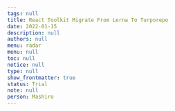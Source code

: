 ```yaml
---
tags: null
title: React Toolkit Migrate From Lerna To Turporepo
date: 2022-01-15
description: null
authors: null
menu: radar
menu: null
toc: null
notice: null
type: null
show_frontmatter: true
status: Trial
note: null
person: Mashiro
---
```


